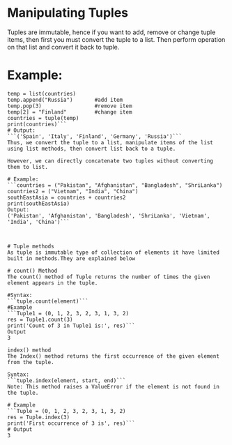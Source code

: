 # Manipulating Tuples
Tuples are immutable, hence if you want to add, remove or change tuple items, then first you must convert the tuple to a list. Then perform operation on that list and convert it back to tuple.

# Example:
```countries = ("Spain", "Italy", "India", "England", "Germany")
temp = list(countries)
temp.append("Russia")       #add item 
temp.pop(3)                 #remove item
temp[2] = "Finland"         #change item
countries = tuple(temp)
print(countries)```
# Output:
```('Spain', 'Italy', 'Finland', 'Germany', 'Russia')```
Thus, we convert the tuple to a list, manipulate items of the list using list methods, then convert list back to a tuple.

However, we can directly concatenate two tuples without converting them to list.

# Example:
```countries = ("Pakistan", "Afghanistan", "Bangladesh", "ShriLanka")
countries2 = ("Vietnam", "India", "China")
southEastAsia = countries + countries2
print(southEastAsia)
Output:
('Pakistan', 'Afghanistan', 'Bangladesh', 'ShriLanka', 'Vietnam', 'India', 'China')```



# Tuple methods
As tuple is immutable type of collection of elements it have limited built in methods.They are explained below

# count() Method
The count() method of Tuple returns the number of times the given element appears in the tuple.

#Syntax:
```tuple.count(element)```
#Example
```Tuple1 = (0, 1, 2, 3, 2, 3, 1, 3, 2)
res = Tuple1.count(3)
print('Count of 3 in Tuple1 is:', res)```
Output
3

index() method
The Index() method returns the first occurrence of the given element from the tuple.

Syntax:
```tuple.index(element, start, end)```
Note: This method raises a ValueError if the element is not found in the tuple.

# Example
```Tuple = (0, 1, 2, 3, 2, 3, 1, 3, 2)
res = Tuple.index(3)
print('First occurrence of 3 is', res)```
# Output
3
